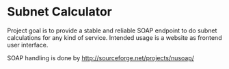 # Subnet Calculator #
Project goal is to provide a stable and reliable SOAP endpoint to do subnet calculations for any kind of service. Intended usage is a website as frontend user interface.

SOAP handling is done by http://sourceforge.net/projects/nusoap/